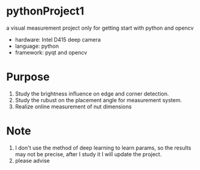 # pythonProject1
a visual measurement project only for getting start with python and opencv
- hardware: Intel D415 deep camera
- language: python
- framework: pyqt and opencv

# Purpose
1. Study the brightness influence on edge and corner detection.
2. Study the rubust on the placement angle for measurement system.
3. Realize online measurement of nut dimensions

# Note
1. I don't use the method of deep learning to learn params, so the results may not be precise, after I study it I will update the project.
2. please advise
